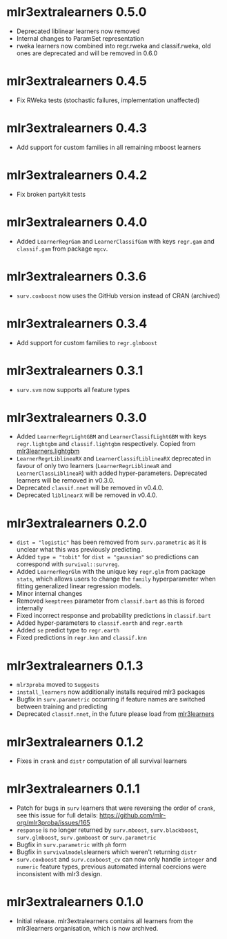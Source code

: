 # mlr3extralearners 0.5.0

* Deprecated liblinear learners now removed
* Internal changes to ParamSet representation
* rweka learners now combined into regr.rweka and classif.rweka, old ones are deprecated and will be removed in 0.6.0

# mlr3extralearners 0.4.5

* Fix RWeka tests (stochastic failures, implementation unaffected)

# mlr3extralearners 0.4.3

* Add support for custom families in all remaining mboost learners

# mlr3extralearners 0.4.2

* Fix broken partykit tests

# mlr3extralearners 0.4.0

* Added `LearnerRegrGam` and `LearnerClassifGam` with keys `regr.gam` and `classif.gam` from package `mgcv`.

# mlr3extralearners 0.3.6

* `surv.coxboost` now uses the GitHub version instead of CRAN (archived)

# mlr3extralearners 0.3.4

* Add support for custom families to `regr.glmboost`

# mlr3extralearners 0.3.1

* `surv.svm` now supports all feature types

# mlr3extralearners 0.3.0

* Added `LearnerRegrLightGBM` and `LearnerClassifLightGBM` with keys `regr.lightgbm` and `classif.lightgbm` respectively. Copied from [mlr3learners.lightgbm](https://github.com/mlr3learners/mlr3learners.lightgbm)
* `LearnerRegrLiblineaRX` and `LearnerClassifLiblineaRX` deprecated in favour of only two learners (`LearnerRegrLiblineaR` and `LearnerClassLiblineaR`) with added hyper-parameters. Deprecated learners will be removed in v0.3.0.
* Deprecated `classif.nnet` will be removed in v0.4.0.
* Deprecated `liblinearX` will be removed in v0.4.0.

# mlr3extralearners 0.2.0

* `dist = "logistic"` has been removed from `surv.parametric` as it is unclear what this was previously predicting.
* Added `type = "tobit"` for `dist = "gaussian"` so predictions can correspond with `survival::survreg`.
* Added `LearnerRegrGlm` with the unique key `regr.glm` from package `stats`, which allows users to change the `family` hyperparameter when fitting generalized linear regression models.
* Minor internal changes
* Removed `keeptrees` parameter from `classif.bart` as this is forced internally
* Fixed incorrect response and probability predictions in `classif.bart`
* Added hyper-parameters to `classif.earth` and `regr.earth`
* Added `se` predict type to `regr.earth`
* Fixed predictions in `regr.knn` and `classif.knn`

# mlr3extralearners 0.1.3

* `mlr3proba` moved to `Suggests`
* `install_learners` now additionally installs required mlr3 packages
* Bugfix in `surv.parametric` occurring if feature names are switched between training and predicting
* Deprecated `classif.nnet`, in the future please load from [mlr3learners](https://github.com/mlr-org/mlr3learners)

# mlr3extralearners 0.1.2

* Fixes in `crank` and `distr` computation of all survival learners

# mlr3extralearners 0.1.1

* Patch for bugs in `surv` learners that were reversing the order of `crank`, see this issue for full details: https://github.com/mlr-org/mlr3proba/issues/165
* `response` is no longer returned by `surv.mboost`, `surv.blackboost`, `surv.glmboost`, `surv.gamboost` or `surv.parametric`
* Bugfix in `surv.parametric` with `ph` form
* Bugfix in `survivalmodels`learners which weren't returning `distr`
* `surv.coxboost` and `surv.coxboost_cv` can now only handle `integer` and `numeric` feature types, previous automated internal coercions were inconsistent with mlr3 design.

# mlr3extralearners 0.1.0

- Initial release. mlr3extralearners contains all learners from the mlr3learners organisation, which is now archived.
